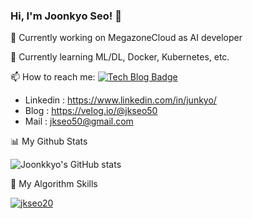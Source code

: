 ### Hi, I'm Joonkyo Seo! 👋
🔭 Currently working on MegazoneCloud as AI developer


🌱 Currently learning ML/DL, Docker, Kubernetes, etc.


📫 How to reach me:
[![Tech Blog Badge](http://img.shields.io/badge/-Tech%20blog-black?style=flat-square&logo=github&link=https://velog.io/@jkseo50)](https://velog.io/@jkseo50)
 - Linkedin : https://www.linkedin.com/in/junkyo/ 
 - Blog : https://velog.io/@jkseo50
 - Mail : jkseo50@gmail.com


📊 My Github Stats

![Joonkkyo's GitHub stats](https://github-readme-stats.vercel.app/api?username=Joonkkyo&show_icons=true&theme=default)


🚀 My Algorithm Skills

[![jkseo20](http://mazassumnida.wtf/api/v2/generate_badge?boj=jkseo20)](https://solved.ac/jkseo20)
